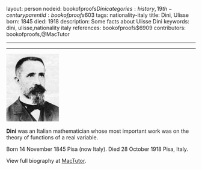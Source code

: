 layout: person
nodeid: bookofproofs$Dini
categories: history,19th-century
parentid: bookofproofs$603
tags: nationality-italy
title: Dini, Ulisse
born: 1845
died: 1918
description: Some facts about Ulisse Dini
keywords: dini, ulisse,nationality italy
references: bookofproofs$6909
contributors: bookofproofs,@MacTutor

---


---

![Dini.jpg](https://github.com/bookofproofs/bookofproofs.github.io/blob/main/_sources/_assets/images/portraits/Dini.jpg?raw=true)

**Dini** was an Italian mathematician whose most important work was on the theory of functions of a real variable.

Born 14 November 1845 Pisa (now Italy). Died 28 October 1918 Pisa, Italy.


View full biography at [MacTutor](https://mathshistory.st-andrews.ac.uk/Biographies/Dini/).
